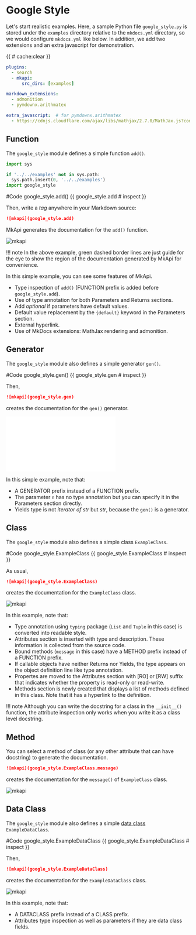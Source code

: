 # Google Style

<style type="text/css">
<!--
.mkapi-node {
  border: 2px dashed #88AA88;
}
-->
</style>

Let's start realistic examples. Here, a sample Python file `google_style.py` is stored under the `examples` directory relative to the `mkdocs.yml` directory, so we would configure `mkdocs.yml` like below. In addition, we add two extensions and an extra javascript for demonstration.

{{ # cache:clear }}

~~~yml
plugins:
  - search
  - mkapi:
      src_dirs: [examples]

markdown_extensions:
  - admonition
  - pymdownx.arithmatex

extra_javascript:  # for pymdownx.arithmatex
  - https://cdnjs.cloudflare.com/ajax/libs/mathjax/2.7.0/MathJax.js?config=TeX-MML-AM_CHTML
~~~

## Function

The `google_style` module defines a simple function `add()`.

```python hide
import sys

if '../../examples' not in sys.path:
  sys.path.insert(0, '../../examples')
import google_style
```

#Code google_style.add() {{ google_style.add # inspect }}

Then, write a *tag* anywhere in your Markdown source:

~~~markdown
![mkapi](google_style.add)
~~~

MkApi generates the documentation for the `add()` function.

![mkapi](google_style.add)

!!! note
    In the above example, green dashed border lines are just guide for the eye to show the region of the documentation generated by MkApi for convenience.

In this simple example, you can see some features of MkApi.

* Type inspection of `add()` (FUNCTION prefix is added before `google_style.add`).
* Use of type annotation for both Parameters and Returns sections.
* Add *optional* if parameters have default values.
* Default value replacement by the `{default}` keyword in the Parameters section.
* External hyperlink.
* Use of MkDocs extensions: MathJax rendering and admonition.

## Generator

The `google_style` module also defines a simple generator `gen()`.

#Code google_style.gen() {{ google_style.gen # inspect }}

Then,

~~~markdown
![mkapi](google_style.gen)
~~~

creates the documentation for the `gen()` generator.

![mkapi](google_style.gen)

In this simple example, note that:

* A GENERATOR prefix instead of a FUNCTION prefix.
* The parameter `n` has no type annotation but you can specify it in the Parameters section directly.
* Yields type is not *iterator of str* but *str*, because the `gen()` is a generator.

## Class

The `google_style` module also defines a simple class `ExampleClass`.

#Code google_style.ExampleClass {{ google_style.ExampleClass # inspect }}

As usual,

~~~markdown
![mkapi](google_style.ExampleClass)
~~~

creates the documentation for the `ExampleClass` class.

![mkapi](google_style.ExampleClass)

In this example, note that:

* Type annotation using `typing` package (`List` and `Tuple` in this case) is converted into readable style.
* Attributes section is inserted with type and description. These information is collected from the source code.
* Bound methods (`message` in this case) have a METHOD prefix instead of a FUNCTION prefix.
* If callable objects have neither Returns nor Yields, the type appears on the object definition line like type annotation.
* Propertes are moved to the Attributes section with [RO] or [RW] suffix that indicates whether the property is read-only or read-write.
* Methods section is newly created that displays a list of methods defined in this class. Note that it has a hyperlink to the definition.

!!! note
    Although you can write the docstring for a class in the `__init__()` function, the attribute inspection only works when you write it as a class level docstring.

## Method

You can select a method of class (or any other attribute that can have docstring) to generate the documentation.

~~~markdown
![mkapi](google_style.ExampleClass.message)
~~~

creates the documentation for the `message()` of `ExampleClass` class.

![mkapi](google_style.ExampleClass.message)


## Data Class

The `google_style` module also defines a simple [data class](https://docs.python.org/3/library/dataclasses.html) `ExampleDataClass`.

#Code google_style.ExampleDataClass {{ google_style.ExampleDataClass # inspect }}

Then,

~~~markdown
![mkapi](google_style.ExampleDataClass)
~~~

creates the documentation for the `ExampleDataClass` class.

![mkapi](google_style.ExampleDataClass)

In this example, note that:

* A DATACLASS prefix instead of a CLASS prefix.
* Attributes type inspection as well as parameters if they are data class fields.
